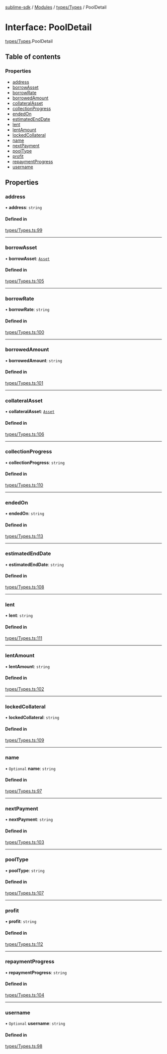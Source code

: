 [sublime-sdk](../README.md) / [Modules](../modules.md) / [types/Types](../modules/types_Types.md) / PoolDetail

# Interface: PoolDetail

[types/Types](../modules/types_Types.md).PoolDetail

## Table of contents

### Properties

- [address](types_Types.PoolDetail.md#address)
- [borrowAsset](types_Types.PoolDetail.md#borrowasset)
- [borrowRate](types_Types.PoolDetail.md#borrowrate)
- [borrowedAmount](types_Types.PoolDetail.md#borrowedamount)
- [collateralAsset](types_Types.PoolDetail.md#collateralasset)
- [collectionProgress](types_Types.PoolDetail.md#collectionprogress)
- [endedOn](types_Types.PoolDetail.md#endedon)
- [estimatedEndDate](types_Types.PoolDetail.md#estimatedenddate)
- [lent](types_Types.PoolDetail.md#lent)
- [lentAmount](types_Types.PoolDetail.md#lentamount)
- [lockedCollateral](types_Types.PoolDetail.md#lockedcollateral)
- [name](types_Types.PoolDetail.md#name)
- [nextPayment](types_Types.PoolDetail.md#nextpayment)
- [poolType](types_Types.PoolDetail.md#pooltype)
- [profit](types_Types.PoolDetail.md#profit)
- [repaymentProgress](types_Types.PoolDetail.md#repaymentprogress)
- [username](types_Types.PoolDetail.md#username)

## Properties

### address

• **address**: `string`

#### Defined in

[types/Types.ts:99](https://github.com/akshay111meher/sublime-sdk/blob/2f51fa9/src/types/Types.ts#L99)

___

### borrowAsset

• **borrowAsset**: [`Asset`](types_Types.Asset.md)

#### Defined in

[types/Types.ts:105](https://github.com/akshay111meher/sublime-sdk/blob/2f51fa9/src/types/Types.ts#L105)

___

### borrowRate

• **borrowRate**: `string`

#### Defined in

[types/Types.ts:100](https://github.com/akshay111meher/sublime-sdk/blob/2f51fa9/src/types/Types.ts#L100)

___

### borrowedAmount

• **borrowedAmount**: `string`

#### Defined in

[types/Types.ts:101](https://github.com/akshay111meher/sublime-sdk/blob/2f51fa9/src/types/Types.ts#L101)

___

### collateralAsset

• **collateralAsset**: [`Asset`](types_Types.Asset.md)

#### Defined in

[types/Types.ts:106](https://github.com/akshay111meher/sublime-sdk/blob/2f51fa9/src/types/Types.ts#L106)

___

### collectionProgress

• **collectionProgress**: `string`

#### Defined in

[types/Types.ts:110](https://github.com/akshay111meher/sublime-sdk/blob/2f51fa9/src/types/Types.ts#L110)

___

### endedOn

• **endedOn**: `string`

#### Defined in

[types/Types.ts:113](https://github.com/akshay111meher/sublime-sdk/blob/2f51fa9/src/types/Types.ts#L113)

___

### estimatedEndDate

• **estimatedEndDate**: `string`

#### Defined in

[types/Types.ts:108](https://github.com/akshay111meher/sublime-sdk/blob/2f51fa9/src/types/Types.ts#L108)

___

### lent

• **lent**: `string`

#### Defined in

[types/Types.ts:111](https://github.com/akshay111meher/sublime-sdk/blob/2f51fa9/src/types/Types.ts#L111)

___

### lentAmount

• **lentAmount**: `string`

#### Defined in

[types/Types.ts:102](https://github.com/akshay111meher/sublime-sdk/blob/2f51fa9/src/types/Types.ts#L102)

___

### lockedCollateral

• **lockedCollateral**: `string`

#### Defined in

[types/Types.ts:109](https://github.com/akshay111meher/sublime-sdk/blob/2f51fa9/src/types/Types.ts#L109)

___

### name

• `Optional` **name**: `string`

#### Defined in

[types/Types.ts:97](https://github.com/akshay111meher/sublime-sdk/blob/2f51fa9/src/types/Types.ts#L97)

___

### nextPayment

• **nextPayment**: `string`

#### Defined in

[types/Types.ts:103](https://github.com/akshay111meher/sublime-sdk/blob/2f51fa9/src/types/Types.ts#L103)

___

### poolType

• **poolType**: `string`

#### Defined in

[types/Types.ts:107](https://github.com/akshay111meher/sublime-sdk/blob/2f51fa9/src/types/Types.ts#L107)

___

### profit

• **profit**: `string`

#### Defined in

[types/Types.ts:112](https://github.com/akshay111meher/sublime-sdk/blob/2f51fa9/src/types/Types.ts#L112)

___

### repaymentProgress

• **repaymentProgress**: `string`

#### Defined in

[types/Types.ts:104](https://github.com/akshay111meher/sublime-sdk/blob/2f51fa9/src/types/Types.ts#L104)

___

### username

• `Optional` **username**: `string`

#### Defined in

[types/Types.ts:98](https://github.com/akshay111meher/sublime-sdk/blob/2f51fa9/src/types/Types.ts#L98)
